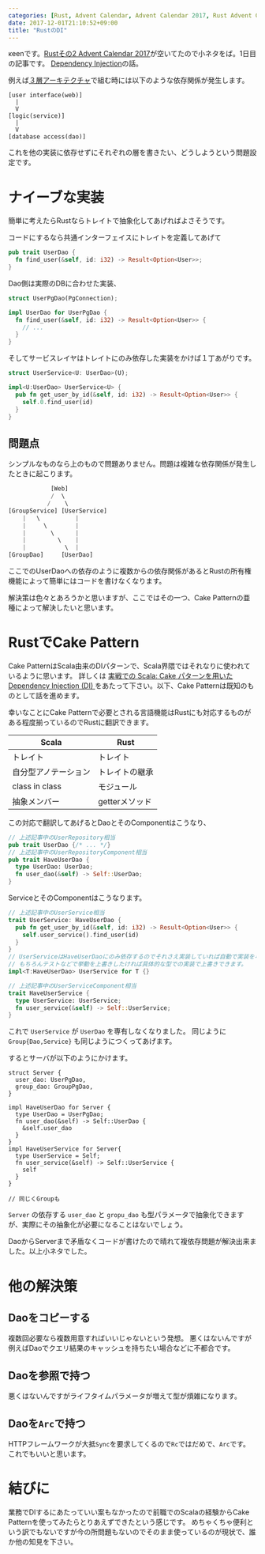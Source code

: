 ```yaml
---
categories: [Rust, Advent Calendar, Advent Calendar 2017, Rust Advent Calendar]
date: 2017-12-01T21:10:52+09:00
title: "RustのDI"
---
```

κeenです。[Rustその2 Advent Calendar 2017](https://qiita.com/advent-calendar/2017/rust-lang-2)が空いてたので小ネタをば。1日目の記事です。
[Dependency Injection](https://ja.wikipedia.org/wiki/%E4%BE%9D%E5%AD%98%E6%80%A7%E3%81%AE%E6%B3%A8%E5%85%A5)の話。
<!--more-->

例えば[３層アーキテクチャ](https://ja.wikipedia.org/wiki/%E5%A4%9A%E5%B1%A4%E3%82%A2%E3%83%BC%E3%82%AD%E3%83%86%E3%82%AF%E3%83%81%E3%83%A3#.E4.B8.89.E5.B1.A4.E3.82.A2.E3.83.BC.E3.82.AD.E3.83.86.E3.82.AF.E3.83.81.E3.83.A3)で組む時には以下のような依存関係が発生します。

```
[user interface(web)]
  |
  V
[logic(service)]
  |
  V
[database access(dao)]
```

これを他の実装に依存せずにそれぞれの層を書きたい、どうしようという問題設定です。

# ナイーブな実装

簡単に考えたらRustならトレイトで抽象化してあげればよさそうです。

コードにするなら共通インターフェイスにトレイトを定義してあげて

``` rust
pub trait UserDao {
  fn find_user(&self, id: i32) -> Result<Option<User>>;
}
```

Dao側は実際のDBに合わせた実装、

``` rust
struct UserPgDao(PgConnection);

impl UserDao for UserPgDao {
  fn find_user(&self, id: i32) -> Result<Option<User>> {
    // ...
  }
}
```

そしてサービスレイヤはトレイトにのみ依存した実装をかけば１丁あがりです。

``` rust
struct UserService<U: UserDao>(U);

impl<U:UserDao> UserService<U> {
  pub fn get_user_by_id(&self, id: i32) -> Result<Option<User>> {
    self.0.find_user(id)
  }
}
```

## 問題点

シンプルなものなら上のもので問題ありません。問題は複雑な依存関係が発生したときに起こります。

``` rust
            [Web]
            /  \
           /    \
[GroupService] [UserService]
    |   \          |
    |     \        |
    |       \      |
    |         \    |
    |           \  |
[GroupDao]     [UserDao]
```

ここでのUserDaoへの依存のように複数からの依存関係があるとRustの所有権機能によって簡単にはコードを書けなくなります。



解決策は色々とあろうかと思いますが、ここではその一つ、Cake Patternの亜種によって解決したいと思います。

# RustでCake Pattern

Cake PatternはScala由来のDIパターンで、Scala界隈ではそれなりに使われているように思います。
詳しくは [実戦での Scala: Cake パターンを用いた Dependency Injection (DI) ](http://eed3si9n.com/ja/real-world-scala-dependency-injection-di) をあたって下さい。以下、Cake Patternは既知のものとして話を進めます。

幸いなことにCake Patternで必要とされる言語機能はRustにも対応するものがある程度揃っているのでRustに翻訳できます。

Scala | Rust
------|------
トレイト | トレイト
自分型アノテーション | トレイトの継承
class in class | モジュール
抽象メンバー | getterメソッド

この対応で翻訳してあげるとDaoとそのComponentはこうなり、

```rust
// 上述記事中のUserRepository相当
pub trait UserDao {/* ... */}
// 上述記事中のUserRepositoryComponent相当
pub trait HaveUserDao {
  type UserDao: UserDao;
  fn user_dao(&self) -> Self::UserDao;
}

```

ServiceとそのComponentはこうなります。

```rust
// 上述記事中のUserService相当
trait UserService: HaveUserDao {
  pub fn get_user_by_id(&self, id: i32) -> Result<Option<User>> {
    self.user_service().find_user(id)
  }
}
// UserServiceはHaveUserDaoにのみ依存するのでそれさえ実装していれば自動で実装を与えられます。
// もちろんテストなどで挙動を上書きしたければ具体的な型での実装で上書きできます。
impl<T:HaveUserDao> UserService for T {}

// 上述記事中のUserServiceComponent相当
trait HaveUserService {
  type UserService: UserService;
  fn user_service(&self) -> Self::UserService;
}
```

これで `UserService` が `UserDao` を専有しなくなりました。
同じように `Group{Dao,Service}` も同じようにつくってあげます。

するとサーバが以下のようにかけます。

```
struct Server {
  user_dao: UserPgDao,
  group_dao: GroupPgDao,
}

impl HaveUserDao for Server {
  type UserDao = UserPgDao;
  fn user_dao(&self) -> Self::UserDao {
    &self.user_dao
  }
}
impl HaveUserService for Server{
  type UserService = Self;
  fn user_service(&self) -> Self::UserService {
    self
  }
}

// 同じくGroupも
```

`Server` の依存する `user_dao` と `gropu_dao` も型パラメータで抽象化できますが、実際にその抽象化が必要になることはないでしょう。

DaoからServerまで矛盾なくコードが書けたので晴れて複依存問題が解決出来ました。以上小ネタでした。

# 他の解決策

## Daoをコピーする
複数回必要なら複数用意すればいいじゃないという発想。
悪くはないんですが例えばDaoでクエリ結果のキャッシュを持ちたい場合などに不都合です。

## Daoを参照で持つ
悪くはないんですがライフタイムパラメータが増えて型が煩雑になります。

## Daoを`Arc`で持つ
HTTPフレームワークが大抵`Sync`を要求してくるので`Rc`ではだめで、`Arc`です。
これでもいいと思います。

# 結びに
業務でDIするにあたっていい案もなかったので前職でのScalaの経験からCake Patternを使ってみたらとりあえずできたという感じです。
めちゃくちゃ便利という訳でもないですが今の所問題もないのでそのまま使っているのが現状で、誰か他の知見を下さい。
